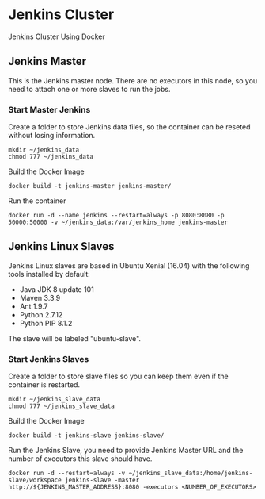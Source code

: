 # Jenkins Cluster

Jenkins Cluster Using Docker

## Jenkins Master ##

This is the Jenkins master node. There are no executors in this node, so you need to attach one or more slaves to run the jobs.

### Start Master Jenkins ###

Create a folder to store Jenkins data files, so the container can be reseted without losing information.  
   
    mkdir ~/jenkins_data
    chmod 777 ~/jenkins_data
    
Build the Docker Image  
    
    docker build -t jenkins-master jenkins-master/
    
Run the container  
    
    docker run -d --name jenkins --restart=always -p 8080:8080 -p 50000:50000 -v ~/jenkins_data:/var/jenkins_home jenkins-master 

## Jenkins Linux Slaves ##

Jenkins Linux slaves are based in Ubuntu Xenial (16.04) with the following tools installed by default:

- Java JDK 8 update 101
- Maven 3.3.9
- Ant 1.9.7
- Python 2.7.12
- Python PIP 8.1.2

The slave will be labeled "ubuntu-slave".

### Start Jenkins Slaves ###

Create a folder to store slave files so you can keep them even if the container is restarted.  
    
    mkdir ~/jenkins_slave_data
    chmod 777 ~/jenkins_slave_data

Build the Docker Image

    docker build -t jenkins-slave jenkins-slave/

Run the Jenkins Slave, you need to provide Jenkins Master URL and the number of executors this slave should have.  

    docker run -d --restart=always -v ~/jenkins_slave_data:/home/jenkins-slave/workspace jenkins-slave -master http://${JENKINS_MASTER_ADDRESS}:8080 -executors <NUMBER_OF_EXECUTORS>

